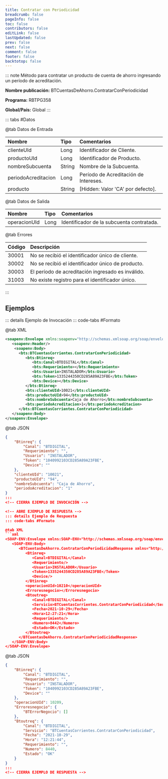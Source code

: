 ```yaml
---
title: Contratar con Periodicidad
breadcrumb: false
pageInfo: false
toc: false
contributors: false
editLink: false
lastUpdated: false
prev: false
next: false
comment: false
footer: false
backtotop: false
---
```


<!-- ABRE DATOS DEL MÉTODO -->
::: note Método para contratar un producto de cuenta de ahorro ingresando un período de acreditación.

**Nombre publicación:** BTCuentasDeAhorro.ContratarConPeriodicidad

**Programa:** RBTPG358

**Global/País:** Global
:::
<!-- CIERRA DATOS DEL MÉTODO -->

<!-- ABRE TABLA DE DATOS -->
::: tabs #Datos 

@tab Datos de Entrada

Nombre | Tipo | Comentarios
:--------- | :--------- | :---------
clienteUId | Long | Identificador de Cliente.
productoUId | Long | Identificador de Producto.
nombreSubcuenta | String | Nombre de la Subcuenta.
periodoAcreditacion | Long | Período de Acreditación de Intereses.
producto | String | [Hidden: Valor 'CA' por defecto].

@tab Datos de Salida

Nombre | Tipo | Comentarios
:--------- | :----------- | :-----------
operacionUId | Long | Identificador de la subcuenta contratada.

@tab Errores

Código | Descripción
:--------- | :-----------
30001 | No se recibió el identificador único de cliente.
30002 | No se recibió el identificador único de producto.
30003 | El período de acreditación ingresado es inválido.
31003 | No existe registro para el identificador único.
::: 
<!-- CIERRA TABLA DE DATOS -->

## **Ejemplos**

<!-- ABRE EJEMPLO DE INVOCACIÓN -->
::: details Ejemplo de Invocación 
::: code-tabs #Formato

@tab XML
```xml
<soapenv:Envelope xmlns:soapenv="http://schemas.xmlsoap.org/soap/envelope/" xmlns:bts="http://uy.com.dlya.bantotal/BTSOA/">
   <soapenv:Header/>
    <soapenv:Body>
      <bts:BTCuentasCorrientes.ContratarConPeriodicidad>
         <bts:Btinreq>
            <bts:Canal>BTDIGITAL</bts:Canal>
            <bts:Requerimiento></bts:Requerimiento>
            <bts:Usuario>INSTALADOR</bts:Usuario>
            <bts:Token>1335244350CD285A89A23FBE</bts:Token>
            <bts:Device></bts:Device>
         </bts:Btinreq>
         <bts:clienteUId>10021</bts:clienteUId>
         <bts:productoUId>94</bts:productoUId>
         <bts:nombreSubcuenta>Caja de Ahorro</bts:nombreSubcuenta>
         <bts:periodoAcreditacion>1</bts:periodoAcreditacion>
      </bts:BTCuentasCorrientes.ContratarConPeriodicidad>
   </soapenv:Body>
</soapenv:Envelope>
```

@tab JSON
```json
{
    "Btinreq": {
        "Canal": "BTDIGITAL",
        "Requerimiento": "",
        "Usuario": "INSTALADOR",
        "Token": "1040992103CD285A89A23FBE",
        "Device": ""
    },
    "clienteUId": "10021",
    "productoUId": "94",
    "nombreSubcuenta": "Caja de Ahorro",
    "periodoAcreditacion": "1"
}
:::
<!-- CIERRA EJEMPLO DE INVOCACIÓN -->

<!-- ABRE EJEMPLO DE RESPUESTA -->
::: details Ejemplo de Respuesta 
::: code-tabs #Formato

@tab XML
```xml
<SOAP-ENV:Envelope xmlns:SOAP-ENV="http://schemas.xmlsoap.org/soap/envelope/" xmlns:xsd="http://www.w3.org/2001/XMLSchema" xmlns:SOAP-ENC="http://schemas.xmlsoap.org/soap/encoding/" xmlns:xsi="http://www.w3.org/2001/XMLSchema-instance">
   <SOAP-ENV:Body>
      <BTCuentasDeAhorro.ContratarConPeriodicidadResponse xmlns="http://uy.com.dlya.bantotal/BTSOA/">
         <Btinreq>
            <Canal>BTDIGITAL</Canal>
            <Requerimiento/>
            <Usuario>INSTALADOR</Usuario>
            <Token>1335244350CD285A89A23FBE</Token>
            <Device/>
         </Btinreq>
         <operacionUId>10210</operacionUId>
         <Erroresnegocio></Erroresnegocio>
         <Btoutreq>
            <Canal>BTDIGITAL</Canal>
            <Servicio>BTCuentasCorrientes.ContratarConPeriodicidad</Servicio>
            <Fecha>2021-10-29</Fecha>
            <Hora>12:27:21</Hora>
            <Requerimiento/>
            <Numero>8442</Numero>
            <Estado>OK</Estado>
         </Btoutreq>
      </BTCuentasDeAhorro.ContratarConPeriodicidadResponse>
   </SOAP-ENV:Body>
</SOAP-ENV:Envelope>
```

@tab JSON
```json
{
    "Btinreq": {
        "Canal": "BTDIGITAL",
        "Requerimiento": "",
        "Usuario": "INSTALADOR",
        "Token": "1040992103CD285A89A23FBE",
        "Device": ""
    },
    "operacionUId": 10209,
    "Erroresnegocio": {
        "BTErrorNegocio": []
    },
    "Btoutreq": {
        "Canal": "BTDIGITAL",
        "Servicio": "BTCuentasCorrientes.ContratarConPeriodicidad",
        "Fecha": "2021-10-29",
        "Hora": "12:21:44",
        "Requerimiento": "",
        "Numero": 8440,
        "Estado": "OK"
    }
}
::: 
<!-- CIERRA EJEMPLO DE RESPUESTA -->